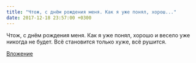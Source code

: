 ```yaml
---
title: "Чтож, с днём рождения меня. Как я уже понял, хорош..."
date: 2017-12-18 23:57:00 +0300
---
```


Чтож, с днём рождения меня. Как я уже понял, хорошо и весело уже никогда не будет. Всё становится только хуже, всё рушится.

[Вложение](https://vk.com/photo41076938_456242473)
